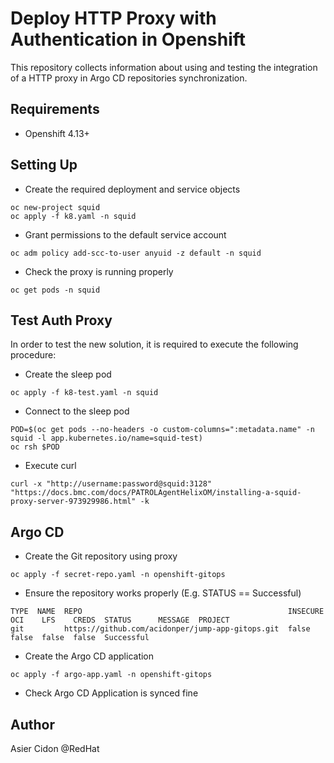 # Deploy HTTP Proxy with Authentication in Openshift

This repository collects information about using and testing the integration of a HTTP proxy in Argo CD repositories synchronization.

## Requirements

- Openshift 4.13+

## Setting Up

- Create the required deployment and service objects

```$bash
oc new-project squid
oc apply -f k8.yaml -n squid
```

- Grant permissions to the default service account

```$bash
oc adm policy add-scc-to-user anyuid -z default -n squid
```

- Check the proxy is running properly

```$bash
oc get pods -n squid
```

## Test Auth Proxy

In order to test the new solution, it is required to execute the following procedure:

- Create the sleep pod

```$bash
oc apply -f k8-test.yaml -n squid
```

- Connect to the sleep pod

```$bash
POD=$(oc get pods --no-headers -o custom-columns=":metadata.name" -n squid -l app.kubernetes.io/name=squid-test)
oc rsh $POD
```

- Execute curl

```$bash
curl -x "http://username:password@squid:3128" "https://docs.bmc.com/docs/PATROLAgentHelixOM/installing-a-squid-proxy-server-973929986.html" -k
```

## Argo CD

- Create the Git repository using proxy

```$bash
oc apply -f secret-repo.yaml -n openshift-gitops
```

- Ensure the repository works properly (E.g. STATUS == Successful)

```$bash
TYPE  NAME  REPO                                              INSECURE  OCI    LFS    CREDS  STATUS      MESSAGE  PROJECT
git         https://github.com/acidonper/jump-app-gitops.git  false     false  false  false  Successful  
```

- Create the Argo CD application

```$bash
oc apply -f argo-app.yaml -n openshift-gitops
```

- Check Argo CD Application is synced fine

## Author

Asier Cidon @RedHat
